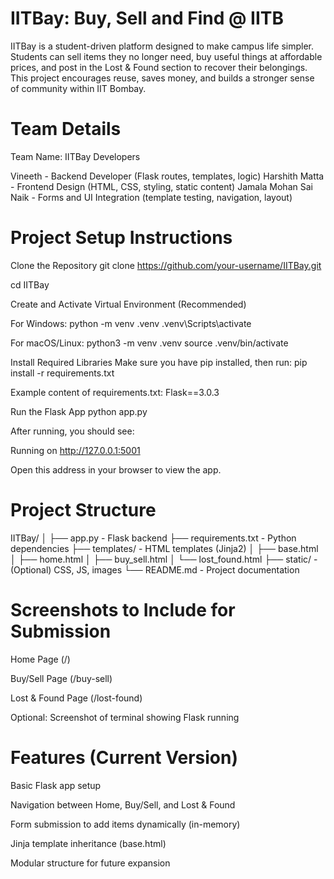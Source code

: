 # IITBay: Buy, Sell and Find @ IITB

IITBay is a student-driven platform designed to make campus life simpler.
Students can sell items they no longer need, buy useful things at affordable prices, and post in the Lost & Found section to recover their belongings.
This project encourages reuse, saves money, and builds a stronger sense of community within IIT Bombay.

# Team Details

 Team Name: IITBay Developers

Vineeth - Backend Developer (Flask routes, templates, logic)
Harshith Matta - Frontend Design (HTML, CSS, styling, static content)
Jamala Mohan Sai Naik - Forms and UI Integration (template testing, navigation, layout)

# Project Setup Instructions

Clone the Repository
git clone https://github.com/your-username/IITBay.git

cd IITBay

Create and Activate Virtual Environment (Recommended)

For Windows:
python -m venv .venv
.venv\Scripts\activate

For macOS/Linux:
python3 -m venv .venv
source .venv/bin/activate

Install Required Libraries
Make sure you have pip installed, then run:
pip install -r requirements.txt

Example content of requirements.txt:
Flask==3.0.3

Run the Flask App
python app.py

After running, you should see:

Running on http://127.0.0.1:5001

Open this address in your browser to view the app.

# Project Structure

IITBay/
│
├── app.py - Flask backend
├── requirements.txt - Python dependencies
├── templates/ - HTML templates (Jinja2)
│ ├── base.html
│ ├── home.html
│ ├── buy_sell.html
│ └── lost_found.html
├── static/ - (Optional) CSS, JS, images
└── README.md - Project documentation

# Screenshots to Include for Submission

Home Page (/)

Buy/Sell Page (/buy-sell)

Lost & Found Page (/lost-found)

Optional: Screenshot of terminal showing Flask running

# Features (Current Version)

Basic Flask app setup

Navigation between Home, Buy/Sell, and Lost & Found

Form submission to add items dynamically (in-memory)

Jinja template inheritance (base.html)

Modular structure for future expansion